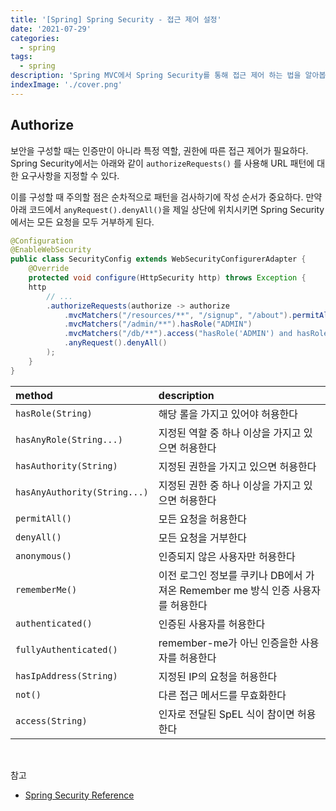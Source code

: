 ```yaml
---
title: '[Spring] Spring Security - 접근 제어 설정'
date: '2021-07-29'
categories:
  - spring
tags:
  - spring
description: 'Spring MVC에서 Spring Security를 통해 접근 제어 하는 법을 알아봅시다'
indexImage: './cover.png'
---
```


## Authorize  

보안을 구성할 때는 인증만이 아니라 특정 역할, 권한에 따른 접근 제어가 필요하다. 
Spring Security에서는 아래와 같이 ```authorizeRequests()``` 를 사용해 URL 패턴에 대한 요구사항을 지정할 수 있다. 

이를 구성할 때 주의할 점은 순차적으로 패턴을 검사하기에 작성 순서가 중요하다. 
만약 아래 코드에서 ```anyRequest().denyAll()```을 제일 상단에 위치시키면 Spring Security에서는 모든 요청을 모두 거부하게 된다.

``` java
@Configuration
@EnableWebSecurity
public class SecurityConfig extends WebSecurityConfigurerAdapter {
    @Override
    protected void configure(HttpSecurity http) throws Exception {
    http
        // ...
        .authorizeRequests(authorize -> authorize                                  
            .mvcMatchers("/resources/**", "/signup", "/about").permitAll()         
            .mvcMatchers("/admin/**").hasRole("ADMIN")                             
            .mvcMatchers("/db/**").access("hasRole('ADMIN') and hasRole('DBA')")   
            .anyRequest().denyAll()                                                
        );
    }
}
```

|method|description|
|:---|:---|
|```hasRole(String)```|해당 롤을 가지고 있어야 허용한다|
|```hasAnyRole(String...)```|지정된 역할 중 하나 이상을 가지고 있으면 허용한다|
|```hasAuthority(String)```|지정된 권한을 가지고 있으면 허용한다|
|```hasAnyAuthority(String...)```|지정된 권한 중 하나 이상을 가지고 있으면 허용한다|
|```permitAll()```|모든 요청을 허용한다|
|```denyAll()```|모든 요청을 거부한다|
|```anonymous()```|인증되지 않은 사용자만 허용한다|
|```rememberMe()```|이전 로그인 정보를 쿠키나 DB에서 가져온 Remember me 방식 인증 사용자를 허용한다|
|```authenticated()```|인증된 사용자를 허용한다|
|```fullyAuthenticated()```|remember-me가 아닌 인증을한 사용자를 허용한다|
|```hasIpAddress(String)```|지정된 IP의 요청을 허용한다|
|```not()```|다른 접근 메서드를 무효화한다|
|```access(String)```|인자로 전달된 SpEL 식이 참이면 허용한다|

<br/>

참고  
- [Spring Security Reference](https://docs.spring.io/spring-security/site/docs/current/reference/html5/)